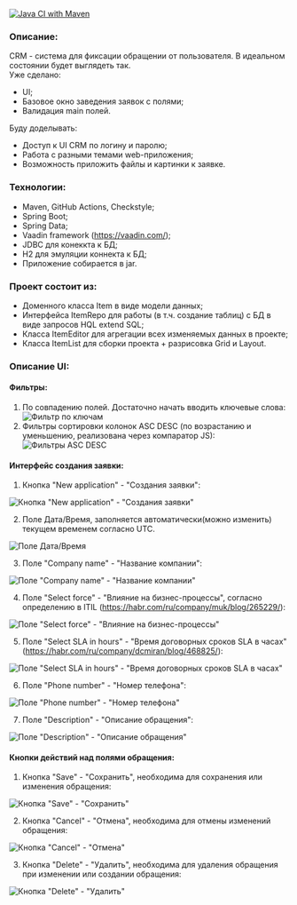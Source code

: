 [![Java CI with Maven](https://github.com/Temzor/tracker_webapp/actions/workflows/maven.yml/badge.svg)](https://github.com/Temzor/job4j_grabber/actions/workflows/maven.yml)

### Описание:
CRM - система для фиксации обращении от пользователя. В идеальном состоянии будет выглядеть так. \
Уже сделано:
* UI;
* Базовое окно заведения заявок с полями;
* Валидация main полей. 

Буду доделывать:
* Доступ к UI CRM по логину и паролю;
* Работа с разными темами web-приложения;
* Возможность приложить файлы и картинки к заявке.

### Технологии:
* Maven, GitHub Actions, Checkstyle;
* Spring Boot;
* Spring Data;
* Vaadin framework (https://vaadin.com/);
* JDBC для конеккта к БД;
* H2 для эмуляции коннекта к БД;
* Приложение собирается в jar.

### Проект состоит из:
* Доменного класса Item в виде модели данных;
* Интерфейса ItemRepo для работы (в т.ч. создание таблиц) с БД в виде запросов HQL extend SQL;
* Класса ItemEditor для агрегации всех изменяемых данных в проекте;
* Класса ItemList для сборки проекта + разрисовка Grid и Layout. 

### Описание UI:
#### Фильтры:
1) По совпадению полей. Достаточно начать вводить ключевые слова:
![Фильтр по ключам](https://github.com/Temzor/tracker_webapp/blob/master/src/Images/Filters_1.png)
2) Фильтры сортировки колонок ASC DESC (по возрастанию и уменьшению, реализована через компаратор JS):
![Фильтры ASC DESC](https://github.com/Temzor/tracker_webapp/blob/master/src/Images/Filters_2.png)

#### Интерфейс создания заявки:
1) Кнопка "New application" - "Cоздания заявки":

![Кнопка "New application" - "Cоздания заявки"](https://github.com/Temzor/tracker_webapp/blob/master/src/Images/Created_1.png)

2) Поле Дата/Время, заполняется автоматически(можно изменить) текущем временем согласно UTC.

![Поле Дата/Время](https://github.com/Temzor/tracker_webapp/blob/master/src/Images/Created_DateTime.png)

3) Поле "Company name" - "Название компании":

![ Поле "Company name" - "Название компании"](https://github.com/Temzor/tracker_webapp/blob/master/src/Images/Created_CompanyName.png)

4) Поле "Select force" - "Влияние на бизнес-процессы", согласно определению в ITIL (https://habr.com/ru/company/muk/blog/265229/):

![Поле "Select force" - "Влияние на бизнес-процессы"](https://github.com/Temzor/tracker_webapp/blob/master/src/Images/Created_Force.png)

5) Поле "Select SLA in hours" - "Время договорных сроков SLA в часах" (https://habr.com/ru/company/dcmiran/blog/468825/):

![Поле "Select SLA in hours" - "Время договорных сроков SLA в часах"](https://github.com/Temzor/tracker_webapp/blob/master/src/Images/Created_SLA.png)

6) Поле "Phone number" - "Номер телефона":

![Поле "Phone number" - "Номер телефона"](https://github.com/Temzor/tracker_webapp/blob/master/src/Images/Created_PhoneNumber.png)

7) Поле "Description" - "Описание обращения":

![Поле "Description" - "Описание обращения"](https://github.com/Temzor/tracker_webapp/blob/master/src/Images/Created_Description.png)

#### Кнопки действий над полями обращения:
1) Кнопка "Save" - "Сохранить", необходима для сохранения или изменения обращения:

![Кнопка "Save"  - "Сохранить"](https://github.com/Temzor/tracker_webapp/blob/master/src/Images/Button_Save.png)

2) Кнопка "Cancel" - "Отмена", необходима для отмены изменений обращения:

![Кнопка "Cancel" - "Отмена"](https://github.com/Temzor/tracker_webapp/blob/master/src/Images/Button_Cancel.png)

3) Кнопка "Delete" - "Удалить", необходима для удаления обращения при изменении или создании обращения:

![Кнопка "Delete" - "Удалить"](https://github.com/Temzor/tracker_webapp/blob/master/src/Images/Button_Delete.png)
